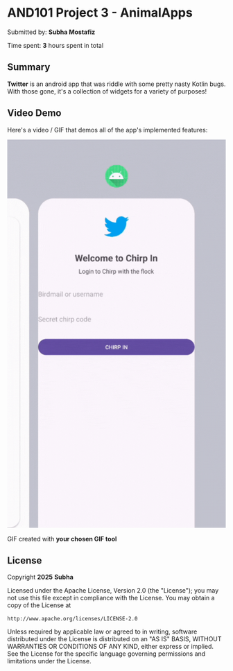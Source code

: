<!-- (This is a comment) INSTRUCTIONS: Go through this page and fill out any **bolded** entries with their correct values.-->

# AND101 Project 3 - AnimalApps

Submitted by: **Subha Mostafiz**

Time spent: **3** hours spent in total

## Summary

**Twitter** is an android app that was riddle with some pretty nasty Kotlin bugs.  With those gone, it's a collection of widgets for a variety of purposes!


## Video Demo

Here's a video / GIF that demos all of the app's implemented features:

<img src='https://github.com/subhamostafiz787/android-starter-2/blob/main/twitter/Subha%20Mostafiz.gif' title='Video Demo' width='' alt='Video Demo' />

GIF created with **your chosen GIF tool**

<!-- Recommended tools:
- [Kap](https://getkap.co/) for macOS
- [ScreenToGif](https://www.screentogif.com/) for Windows
- [peek](https://github.com/phw/peek) for Linux. -->


## License

Copyright **2025** **Subha**

Licensed under the Apache License, Version 2.0 (the "License");
you may not use this file except in compliance with the License.
You may obtain a copy of the License at

    http://www.apache.org/licenses/LICENSE-2.0

Unless required by applicable law or agreed to in writing, software
distributed under the License is distributed on an "AS IS" BASIS,
WITHOUT WARRANTIES OR CONDITIONS OF ANY KIND, either express or implied.
See the License for the specific language governing permissions and
limitations under the License.
